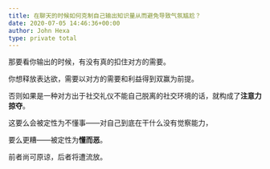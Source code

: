 ```yaml
---
title: 在聊天的时候如何克制自己输出知识量从而避免导致气氛尴尬？
date: 2020-07-05 14:46:36+00:00
author: John Hexa
type: private total
---
```

那要看你输出的时候，有没有真的扣住对方的需要。

你想释放表达欲，需要以对方的需要和利益得到双赢为前提。

否则如果是一种对方出于社交礼仪不能自己脱离的社交环境的话，就构成了**注意力掠夺**。

这要么会被定性为不懂事——对自己到底在干什么没有觉察能力，

要么更糟——被定性为**懂而恶**。

前者尚可原谅，后者将遭流放。


